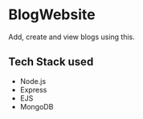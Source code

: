 # BlogWebsite

Add, create and  view blogs using this.

## Tech Stack used 
* Node.js
* Express
* EJS
* MongoDB
